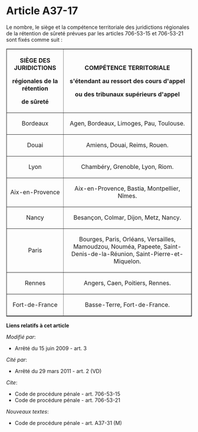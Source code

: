 # Article A37-17

Le nombre, le siège et la compétence territoriale des juridictions régionales de la rétention de sûreté prévues par les
articles 706-53-15 
et 706-53-21 sont fixés comme suit : 

<table border="1">
  <tbody>
    <tr>
      <th>

SIÈGE DES JURIDICTIONS 

régionales de la rétention 

de sûreté 

</th>
      <th>

COMPÉTENCE TERRITORIALE 

s'étendant au ressort des cours d'appel 

ou des tribunaux supérieurs d'appel 

</th>
    </tr>
    <tr>
      <td align="center">

Bordeaux 

</td>
      <td align="center">

Agen, Bordeaux, Limoges, Pau, Toulouse. 

</td>
    </tr>
    <tr>
      <td align="center">

Douai 

</td>
      <td align="center">

Amiens, Douai, Reims, Rouen. 

</td>
    </tr>
    <tr>
      <td align="center">

Lyon 

</td>
      <td align="center">

Chambéry, Grenoble, Lyon, Riom. 

</td>
    </tr>
    <tr>
      <td align="center">

Aix-en-Provence 

</td>
      <td align="center">

Aix-en-Provence, Bastia, Montpellier, Nîmes. 

</td>
    </tr>
    <tr>
      <td align="center">

Nancy 

</td>
      <td align="center">

Besançon, Colmar, Dijon, Metz, Nancy. 

</td>
    </tr>
    <tr>
      <td align="center">

Paris 

</td>
      <td align="center">

Bourges, Paris, Orléans, Versailles, Mamoudzou, Nouméa, Papeete, Saint-Denis-de-la-Réunion, Saint-Pierre-et-Miquelon. 

</td>
    </tr>
    <tr>
      <td align="center">

Rennes 

</td>
      <td align="center">

Angers, Caen, Poitiers, Rennes. 

</td>
    </tr>
    <tr>
      <td align="center">

Fort-de-France 

</td>
      <td align="center">

Basse-Terre, Fort-de-France.

</td>
    </tr>
  </tbody>
</table>

**Liens relatifs à cet article**

_Modifié par_:

  - Arrêté du 15 juin 2009 - art. 3

_Cité par_:

  - Arrêté du 29 mars 2011 - art. 2 (VD)

_Cite_:

  - Code de procédure pénale - art. 706-53-15
  - Code de procédure pénale - art. 706-53-21

_Nouveaux textes_:

  - Code de procédure pénale - art. A37-31 (M)
